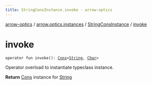 ```yaml
---
title: StringConsInstance.invoke - arrow-optics
---
```


[arrow-optics](../../index.html) / [arrow.optics.instances](../index.html) / [StringConsInstance](index.html) / [invoke](./invoke.html)

# invoke

`operator fun invoke(): `[`Cons`](../../arrow.optics.typeclasses/-cons/index.html)`<`[`String`](https://kotlinlang.org/api/latest/jvm/stdlib/kotlin/-string/index.html)`, `[`Char`](https://kotlinlang.org/api/latest/jvm/stdlib/kotlin/-char/index.html)`>`

Operator overload to instantiate typeclass instance.

**Return**
[Cons](../../arrow.optics.typeclasses/-cons/index.html) instance for [String](https://kotlinlang.org/api/latest/jvm/stdlib/kotlin/-string/index.html)

